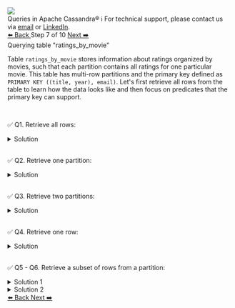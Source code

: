 <!-- TOP -->
<div class="top">
  <img src="https://datastax-academy.github.io/katapod-shared-assets/images/ds-academy-logo.svg" />
  <div class="scenario-title-section">
    <span class="scenario-title">Queries in Apache Cassandra®</span>
    <span class="scenario-subtitle">ℹ️ For technical support, please contact us via <a href="mailto:aleksandr.volochnev@datastax.com">email</a> or <a href="https://dtsx.io/aleks">LinkedIn</a>.</span>
  </div>
</div>

<!-- NAVIGATION -->
<div id="navigation-top" class="navigation-top">
 <a href='command:katapod.loadPage?[{"step":"step6-cassandra"}]'
   class="btn btn-dark navigation-top-left">⬅️ Back
 </a>
<span class="step-count"> Step 7 of 10</span>
 <a href='command:katapod.loadPage?[{"step":"step8-cassandra"}]'
    class="btn btn-dark navigation-top-right">Next ➡️
  </a>
</div>

<!-- CONTENT -->

<div class="step-title">Querying table "ratings_by_movie"</div>

Table `ratings_by_movie` stores information about ratings organized by movies, 
such that each partition contains all ratings for one particular movie. 
This table has multi-row partitions and 
the primary key defined as `PRIMARY KEY ((title, year), email)`. 
Let's first retrieve all rows from the table to learn how the data looks like and then focus 
on predicates that the primary key can support.

<br/>

✅ Q1. Retrieve all rows:
<details>
  <summary>Solution</summary>

```
SELECT * FROM ratings_by_movie;
```

</details>

<br/>

✅ Q2. Retrieve one partition:
<details>
  <summary>Solution</summary>

```
SELECT * FROM ratings_by_movie
WHERE title = 'Alice in Wonderland'
  AND year  = 2010;
```

</details>

<br/>

✅ Q3. Retrieve two partitions:
<details>
  <summary>Solution</summary>

```
SELECT * FROM ratings_by_movie
WHERE title = 'Alice in Wonderland'
  AND year IN (2010, 1951);
```

</details>

<br/>

✅ Q4. Retrieve one row:
<details>
  <summary>Solution</summary>

```
SELECT * FROM ratings_by_movie
WHERE title = 'Alice in Wonderland'
  AND year  = 2010
  AND email = 'joe@datastax.com';
```

</details>

<br/>

✅ Q5 - Q6. Retrieve a subset of rows from a partition:
<details>
  <summary>Solution 1</summary>

```
SELECT * FROM ratings_by_movie
WHERE title = 'Alice in Wonderland'
  AND year  = 2010
  AND email IN ('jen@datastax.com', 
                'jim@datastax.com');
```

</details>
<details>
  <summary>Solution 2</summary>

```
SELECT * FROM ratings_by_movie
WHERE title = 'Alice in Wonderland'
  AND year  = 2010
  AND email < 'job@datastax.com';
```

</details>

<!-- NAVIGATION -->
<div id="navigation-bottom" class="navigation-bottom">
 <a href='command:katapod.loadPage?[{"step":"step6-cassandra"}]'
   class="btn btn-dark navigation-bottom-left">⬅️ Back
 </a>
 <a href='command:katapod.loadPage?[{"step":"step8-cassandra"}]'
    class="btn btn-dark navigation-bottom-right">Next ➡️
  </a>
</div>

